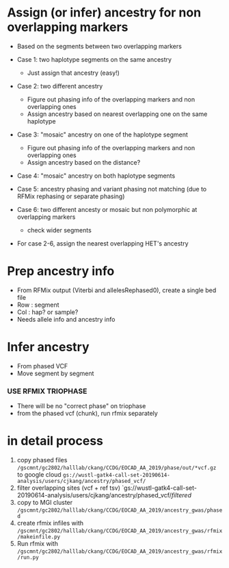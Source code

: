 # Assign (or infer) ancestry for non overlapping markers
- Based on the segments between two overlapping markers
- Case 1: two haplotype segments on the same ancestry
  - Just assign that ancestry (easy!)
- Case 2: two different ancestry
  - Figure out phasing info of the overlapping markers and non overlapping ones
  - Assign ancestry based on nearest overlapping one on the same haplotype
- Case 3: "mosaic" ancestry on one of the haplotype segment
  - Figure out phasing info of the overlapping markers and non overlapping ones
  - Assign ancestry based on the distance?
- Case 4: "mosaic" ancestry on both haplotype segments
- Case 5: ancestry phasing and variant phasing not matching (due to RFMix rephasing or separate phasing)
- Case 6: two different ancesty or mosaic but non polymorphic at overlapping markers
  - check wider segments
  
- For case 2-6, assign the nearest overlapping HET's ancestry  

# Prep ancestry info
- From RFMix output (Viterbi and allelesRephased0), create a single bed file
- Row : segment
- Col : hap? or sample?
- Needs allele info and ancestry info

# Infer ancestry
- From phased VCF
- Move segment by segment


### USE RFMIX TRIOPHASE
- There will be no "correct phase" on triophase
- from the phased vcf (chunk), run rfmix separately


# in detail process
1) copy phased files `/gscmnt/gc2802/halllab/ckang/CCDG/EOCAD_AA_2019/phase/out/*vcf.gz` to google cloud `gs://wustl-gatk4-call-set-20190614-analysis/users/cjkang/ancestry/phased_vcf/`
2) filter overlapping sites (vcf + ref tsv) `gs://wustl-gatk4-call-set-20190614-analysis/users/cjkang/ancestry/phased_vcf/*filtered*
3) copy to MGI cluster `/gscmnt/gc2802/halllab/ckang/CCDG/EOCAD_AA_2019/ancestry_gwas/phased`
4) create rfmix infiles with `/gscmnt/gc2802/halllab/ckang/CCDG/EOCAD_AA_2019/ancestry_gwas/rfmix/makeinfile.py`
5) Run rfmix with `/gscmnt/gc2802/halllab/ckang/CCDG/EOCAD_AA_2019/ancestry_gwas/rfmix/run.py`
